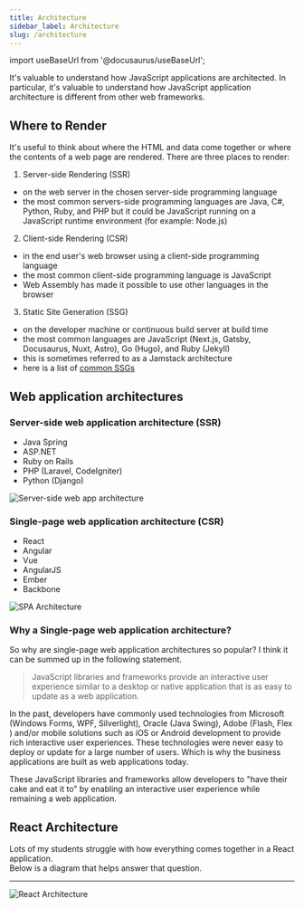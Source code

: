 ```yaml
---
title: Architecture
sidebar_label: Architecture
slug: /architecture
---
```


import useBaseUrl from '@docusaurus/useBaseUrl';

It's valuable to understand how JavaScript applications are architected.
In particular, it's valuable to understand how JavaScript application architecture is different from other web frameworks.

## Where to Render

It's useful to think about where the HTML and data come together or where the contents of a web page are rendered.
There are three places to render:

1. Server-side Rendering (SSR)

- on the web server in the chosen server-side programming language
- the most common servers-side programming languages are Java, C#, Python, Ruby, and PHP but it could be JavaScript running on a JavaScript runtime environment (for example: Node.js)

2. Client-side Rendering (CSR)

- in the end user's web browser using a client-side programming language
- the most common client-side programming language is JavaScript
- Web Assembly has made it possible to use other languages in the browser

3. Static Site Generation (SSG)

- on the developer machine or continuous build server at build time
- the most common languages are JavaScript (Next.js, Gatsby, Docusaurus, Nuxt, Astro), Go (Hugo), and Ruby (Jekyll)
- this is sometimes referred to as a Jamstack architecture
- here is a list of [common SSGs](https://jamstack.org/generators/)

## Web application architectures

### Server-side web application architecture (SSR)

- Java Spring
- ASP.NET
- Ruby on Rails
- PHP (Laravel, CodeIgniter)
- Python (Django)

![Server-side web app architecture](https://user-images.githubusercontent.com/1474579/65373190-30715300-dc48-11e9-8343-84fa96372e1b.png)

### Single-page web application architecture (CSR)

- React
- Angular
- Vue
- AngularJS
- Ember
- Backbone

![SPA Architecture](https://user-images.githubusercontent.com/1474579/101680131-3f4f4b80-3a2e-11eb-9e03-78e325ebdea4.png)

### Why a Single-page web application architecture?

So why are single-page web application architectures so popular? I think it can be summed up in the following statement.

> JavaScript libraries and frameworks provide an interactive user experience similar to a desktop or native application that is as easy to update as a web application.

In the past, developers have commonly used technologies from Microsoft (Windows Forms, WPF, Silverlight), Oracle (Java Swing), Adobe (Flash, Flex ) and/or mobile solutions such as iOS or Android development to provide rich interactive user experiences. These technologies were never easy to deploy or update for a large number of users. Which is why the business applications are built as web applications today.

These JavaScript libraries and frameworks allow developers to "have their cake and eat it to" by enabling an interactive user experience while remaining a web application.

## React Architecture

Lots of my students struggle with how everything comes together in a React application.  
Below is a diagram that helps answer that question.

---

![React Architecture](https://user-images.githubusercontent.com/1474579/65395139-5daf2580-dd5c-11e9-88bd-489848766507.png)

<!-- ---

<div id="video-container">
  <p>
    <a  href="https://courses.funnyant.com/courses/1063133/lectures/28654517?wvideo=p5t79a23ry">
        <img  src="https://cdn.filestackcontent.com/hInQBheNT429AJ5Ck9lk" width={800} height={450} style={{width: 800, height: 450}} />
        <img id="playVideo" height="30px" width="50px" src={useBaseUrl('img/play-arrow.svg')}/>
    </a>
  </p>
</div> -->
